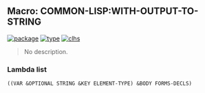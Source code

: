 ## Macro: COMMON-LISP:WITH-OUTPUT-TO-STRING
[![package](https://img.shields.io/badge/Package-COMMON--LISP-5f9ea0.svg?style=social&colorA=999999)](../) [![type](https://img.shields.io/badge/Type-Macro-5f9ea0.svg?style=social&colorA=999999)](../#macro) [![clhs](https://img.shields.io/badge/CLHS-WITH--OUTPUT--TO--STRING-5f9ea0.svg?style=social&colorA=999999)](http://www.lispworks.com/documentation/HyperSpec/Body/m_w_out_.htm) 

> No description.

### Lambda list
```
((VAR &OPTIONAL STRING &KEY ELEMENT-TYPE) &BODY FORMS-DECLS)
```
